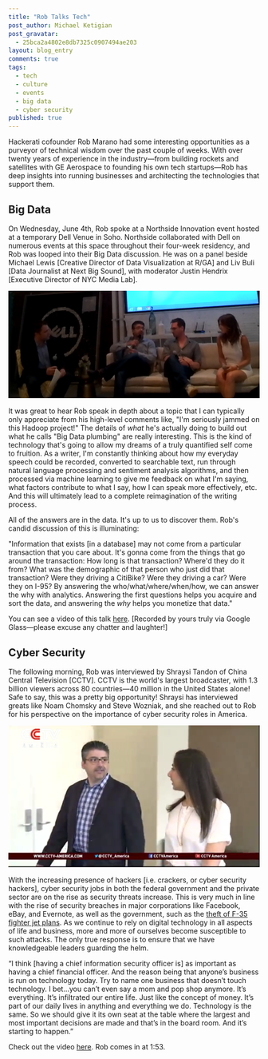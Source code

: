 ```yaml
---
title: "Rob Talks Tech"
post_author: Michael Ketigian
post_gravatar: 
  - 25bca2a4802e8db7325c0907494ae203
layout: blog_entry
comments: true
tags: 
  - tech
  - culture
  - events
  - big data
  - cyber security
published: true
---
```

Hackerati cofounder Rob Marano had some interesting opportunities as a purveyor of technical wisdom over the past couple of weeks. With over twenty years of experience in the industry—from building rockets and satellites with GE Aerospace to founding his own tech startups—Rob has deep insights into running businesses and architecting the technologies that support them.

Big Data
--------

On Wednesday, June 4th, Rob spoke at a Northside Innovation event hosted at a temporary Dell Venue in Soho. Northside collaborated with Dell on numerous events at this space throughout their four-week residency, and Rob was looped into their Big Data discussion. He was on a panel beside Michael Lewis [Creative Director of Data Visualization at R/GA] and Liv Buli [Data Journalist at Next Big Sound], with moderator Justin Hendrix [Executive Director of NYC Media Lab]. 

![Alt text](/blog/assets/img/rob2.png)

It was great to hear Rob speak in depth about a topic that I can typically only appreciate from his high-level comments like, "I'm seriously jammed on this Hadoop project!" The details of *what* he's actually doing to build out what he calls "Big Data plumbing" are really interesting. This is the kind of technology that's going to allow my dreams of a truly quantified self come to fruition. As a writer, I'm constantly thinking about how my everyday speech could be recorded, converted to searchable text, run through natural language processing and sentiment analysis algorithms, and then processed via machine learning to give me feedback on what I'm saying, what factors contribute to what I say, how I can speak more effectively, etc. And this will ultimately lead to a complete reimagination of the writing process. 

All of the answers are in the data. It's up to us to discover them. Rob's candid discussion of this is illuminating:

"Information that exists [in a database] may not come from a particular transaction that you care about. It's gonna come from the things that go around the transaction: How long is that transaction? Where'd they do it from? What was the demographic of that person who just did that transaction? Were they driving a CitiBike? Were they driving a car? Were they on I-95? By answering the who/what/where/when/how, we can answer the why with analytics. Answering the first questions helps you acquire and sort the data, and answering the *why* helps you monetize that data."

You can see a video of this talk [here](https://www.youtube.com/watch?v=UgIGV2BFcQA). [Recorded by yours truly via Google Glass—please excuse any chatter and laughter!]

Cyber Security
--------


The following morning, Rob was interviewed by Shraysi Tandon of China Central Television [CCTV]. CCTV is the world's largest broadcaster, with 1.3 billion viewers across 80 countries—40 million in the United States alone! Safe to say, this was a pretty big opportunity! Shraysi has interviewed greats like Noam Chomsky and Steve Wozniak, and she reached out to Rob for his perspective on the importance of cyber security roles in America. 

![Alt text](/blog/assets/img/rob.png)

With the increasing presence of hackers [i.e. crackers, or cyber security hackers], cyber security jobs in both the federal government and the private sector are on the rise as security threats increase. This is very much in line with the rise of security breaches in major corporations like Facebook, eBay, and Evernote, as well as the government, such as the [theft of F-35 fighter jet plans](http://www.reuters.com/article/2013/06/19/usa-fighter-hacking-idUSL2N0EV0T320130619). As we continue to rely on digital technology in all aspects of life and business, more and more of ourselves become susceptible to such attacks. The only true response is to ensure that we have knowledgeable leaders guarding the helm.

“I think [having a chief information security officer is] as important as having a chief financial officer. And the reason being that anyone’s business is run on technology today. Try to name one business that doesn’t touch technology. I bet...you can’t even say a mom and pop shop anymore. It’s everything. It’s infiltrated our entire life. Just like the concept of money. It’s part of our daily lives in anything and everything we do. Technology is the same. So we should give it its own seat at the table where the largest and most important decisions are made and that’s in the board room. And it’s starting to happen.”

Check out the video [here](http://www.cctv-america.com/2014/06/07/major-u-s-companies-improving-cyber-security). Rob comes in at 1:53.
